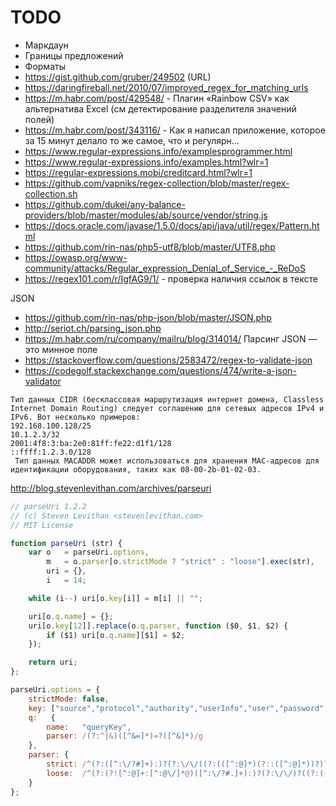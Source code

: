 # TODO

* Маркдаун
* Границы предложений
* Форматы
* https://gist.github.com/gruber/249502 (URL)
* https://daringfireball.net/2010/07/improved_regex_for_matching_urls
* https://m.habr.com/post/429548/ - Плагин «Rainbow CSV» как альтернатива Excel (см детектирование разделителя значений полей)
* https://m.habr.com/post/343116/ - Как я написал приложение, которое за 15 минут делало то же самое, что и регулярн...
* https://www.regular-expressions.info/examplesprogrammer.html
* https://www.regular-expressions.info/examples.html?wlr=1
* https://regular-expressions.mobi/creditcard.html?wlr=1
* https://github.com/vapniks/regex-collection/blob/master/regex-collection.sh
* https://github.com/dukei/any-balance-providers/blob/master/modules/ab/source/vendor/string.js
* https://docs.oracle.com/javase/1.5.0/docs/api/java/util/regex/Pattern.html
* https://github.com/rin-nas/php5-utf8/blob/master/UTF8.php
* https://owasp.org/www-community/attacks/Regular_expression_Denial_of_Service_-_ReDoS
* https://regex101.com/r/IgfAG9/1/ - проверка наличия ссылок в тексте

JSON
* https://github.com/rin-nas/php-json/blob/master/JSON.php
* http://seriot.ch/parsing_json.php
* https://m.habr.com/ru/company/mailru/blog/314014/ Парсинг JSON — это минное поле
* https://stackoverflow.com/questions/2583472/regex-to-validate-json
* https://codegolf.stackexchange.com/questions/474/write-a-json-validator

```
Тип данных CIDR (бесклассовая маршрутизация интернет домена, Classless Internet Domain Routing) следует соглашению для сетевых адресов IPv4 и IPv6. Вот несколько примеров:
192.168.100.128/25
10.1.2.3/32
2001:4f8:3:ba:2e0:81ff:fe22:d1f1/128
::ffff:1.2.3.0/128
 Тип данных MACADDR может использоваться для хранения MAC-адресов для идентификации оборудования, таких как 08-00-2b-01-02-03.
```

http://blog.stevenlevithan.com/archives/parseuri

```js
// parseUri 1.2.2
// (c) Steven Levithan <stevenlevithan.com>
// MIT License

function parseUri (str) {
	var	o   = parseUri.options,
		m   = o.parser[o.strictMode ? "strict" : "loose"].exec(str),
		uri = {},
		i   = 14;

	while (i--) uri[o.key[i]] = m[i] || "";

	uri[o.q.name] = {};
	uri[o.key[12]].replace(o.q.parser, function ($0, $1, $2) {
		if ($1) uri[o.q.name][$1] = $2;
	});

	return uri;
};

parseUri.options = {
	strictMode: false,
	key: ["source","protocol","authority","userInfo","user","password","host","port","relative","path","directory","file","query","anchor"],
	q:   {
		name:   "queryKey",
		parser: /(?:^|&)([^&=]*)=?([^&]*)/g
	},
	parser: {
		strict: /^(?:([^:\/?#]+):)?(?:\/\/((?:(([^:@]*)(?::([^:@]*))?)?@)?([^:\/?#]*)(?::(\d*))?))?((((?:[^?#\/]*\/)*)([^?#]*))(?:\?([^#]*))?(?:#(.*))?)/,
		loose:  /^(?:(?![^:@]+:[^:@\/]*@)([^:\/?#.]+):)?(?:\/\/)?((?:(([^:@]*)(?::([^:@]*))?)?@)?([^:\/?#]*)(?::(\d*))?)(((\/(?:[^?#](?![^?#\/]*\.[^?#\/.]+(?:[?#]|$)))*\/?)?([^?#\/]*))(?:\?([^#]*))?(?:#(.*))?)/
	}
};

```
